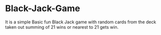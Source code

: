 # Black-Jack-Game
It is a simple Basic fun Black Jack game with random cards from the deck taken out summing of 21 wins or nearest to 21 gets win.
